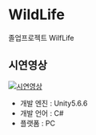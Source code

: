 WildLife
========

졸업프로젝트 WilfLife

시연영상
--------

[![시연영상](http://img.youtube.com/vi/GKPEMDAIepg/0.jpg)](https://www.youtube.com/watch?v=GKPEMDAIepg)

-	개발 엔진 : Unity5.6.6
-	개발 언어 : C#
-	플랫폼 : PC
